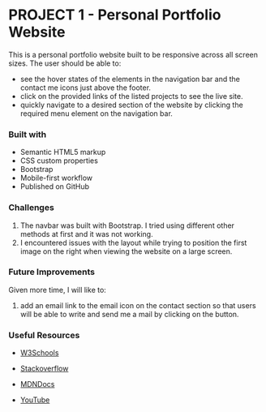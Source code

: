 # PROJECT 1 - Personal Portfolio Website 

This is a personal portfolio website built to be responsive across all screen sizes. 
The user should be able to:

- see the hover states of the elements in the navigation bar and the contact me icons just above the footer.
- click on the provided links of the listed projects to see the live site.
- quickly navigate to a desired section of the website by clicking the required menu element on the navigation bar.

### Built with

- Semantic HTML5 markup
- CSS custom properties
- Bootstrap
- Mobile-first workflow
- Published on GitHub

### Challenges

1. The navbar was built with Bootstrap. I tried using different other methods at first and it was not working.
2. I encountered issues with the layout while trying to position the first image on the right when viewing the website on a large screen.

### Future Improvements
Given more time, I will like to:

1. add an email link to the email icon on the contact section so that users will be able to write and send me a mail by clicking on the button.

### Useful Resources

- [W3Schools](https://www.w3schools.com/)

- [Stackoverflow](https://stackoverflow.com/)

- [MDNDocs](https://developer.mozilla.org/en-US/)

- [YouTube](https://www.youtube.com/)
